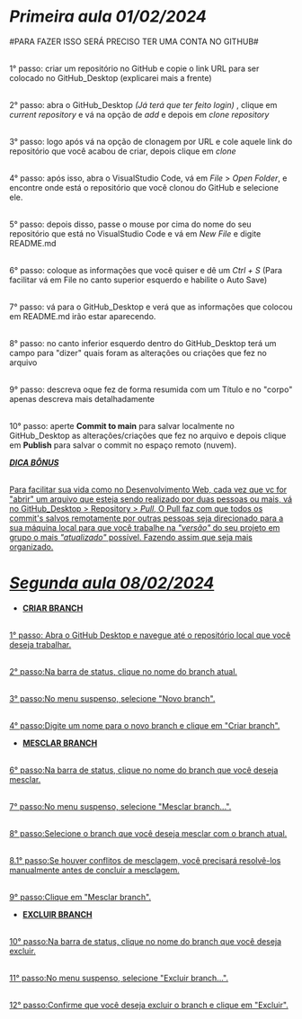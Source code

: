 # ***Primeira aula 01/02/2024*** #

#PARA FAZER ISSO SERÁ PRECISO TER UMA CONTA NO GITHUB#

<br> 1° passo: criar um repositório no GitHub e copie o link URL para ser colocado no GitHub_Desktop (explicarei mais a frente)

<br> 2° passo: abra o GitHub_Desktop *(Já terá que ter feito login)* , clique em *current repository* e vá na opção de *add* e depois em *clone repository*

<br> 3° passo: logo após vá na opção de clonagem por URL e cole aquele link do repositório que você acabou de criar, depois clique em *clone*

<br> 4° passo: após isso, abra o VisualStudio Code, vá em *File* > *Open Folder*, e encontre onde está o repositório que você clonou do GitHub e selecione ele.

<br> 5° passo: depois disso, passe o mouse por cima do nome do seu repositório que está no VisualStudio Code e vá em *New File* e digite README.md

<br> 6° passo: coloque as informações que você quiser e dê um *Ctrl + S* (Para facilitar vá em File no canto superior esquerdo e habilite o Auto Save)

<br> 7° passo: vá para o GitHub_Desktop e verá que as informações que colocou em README.md irão estar aparecendo.

<br> 8° passo: no canto inferior esquerdo dentro do GitHub_Desktop terá um campo para "dizer" quais foram as alterações ou criações que fez no arquivo

<br> 9° passo: descreva oque fez de forma resumida com um Título e no "corpo" apenas descreva mais detalhadamente

<br> 10° passo: aperte **Commit to main** para salvar localmente no GitHub_Desktop as alterações/criações que fez no arquivo e depois clique em **Publish** para salvar o commit no espaço remoto (nuvem).

<U> ***DICA BÔNUS*** 

<br> Para facilitar sua vida como no Desenvolvimento Web, cada vez que vc for "abrir" um arquivo que esteja sendo realizado por duas pessoas ou mais, vá no GitHub_Desktop > Repository > *Pull*, O Pull faz com que todos os commit's salvos remotamente por outras pessoas seja direcionado para a sua máquina local para que você trabalhe na _"versão"_ do seu projeto em grupo o mais _"atualizado"_ possível. Fazendo assim que seja mais organizado.

# ***Segunda aula 08/02/2024*** #

- **CRIAR BRANCH**

<br> 1° passo: Abra o GitHub Desktop e navegue até o repositório local que você deseja trabalhar.

<br> 2° passo:Na barra de status, clique no nome do branch atual.

<br> 3° passo:No menu suspenso, selecione "Novo branch".

<br> 4° passo:Digite um nome para o novo branch e clique em "Criar branch".

- **MESCLAR BRANCH** 

<br> 6° passo:Na barra de status, clique no nome do branch que você deseja mesclar.

<br> 7° passo:No menu suspenso, selecione "Mesclar branch...".

<br> 8° passo:Selecione o branch que você deseja mesclar com o branch atual.

<br> 8.1° passo:Se houver conflitos de mesclagem, você precisará resolvê-los manualmente antes de concluir a mesclagem.

<br> 9° passo:Clique em "Mesclar branch".

- **EXCLUIR BRANCH**

<br> 10° passo:Na barra de status, clique no nome do branch que você deseja excluir.

<br> 11° passo:No menu suspenso, selecione "Excluir branch...".

<br> 12° passo:Confirme que você deseja excluir o branch e clique em "Excluir".

